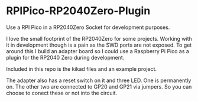 # RPIPico-RP2040Zero-Plugin
Use a RPI Pico in a RP2040Zero Socket for development purposes.

I love the small footprint of the RP2040Zero for some projects. Working with it in development though is a pain as the SWD ports are not exposed. To get around this I build an adapter board so I could use a Raspberry Pi Pico as a plugin for the RP2040 Zero during development.

Included in this repo is the kikad  files and an example project.

The adapter also has a reset switch on it and three LED. One is permanently on. The other two are connected to GP20 and GP21 via jumpers. So you can choose to conect these or not into the circuit.
